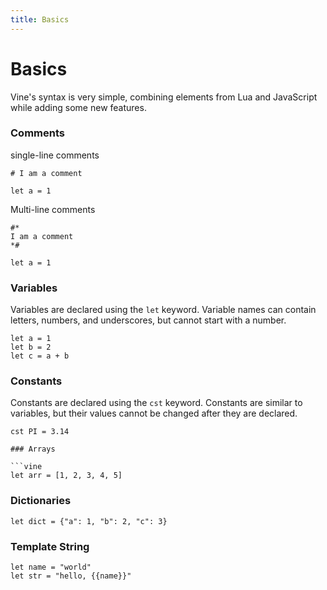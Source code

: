 ```yaml
---
title: Basics
---
```


# Basics

Vine's syntax is very simple, combining elements from Lua and JavaScript while adding some new features.

### Comments

single-line comments

```vine
# I am a comment

let a = 1
```

Multi-line comments

```vine
#*
I am a comment
*#

let a = 1
```


### Variables

Variables are declared using the `let` keyword. Variable names can contain letters, numbers, and underscores, but cannot start with a number.

```vine
let a = 1
let b = 2
let c = a + b
```

### Constants

Constants are declared using the `cst` keyword. Constants are similar to variables, but their values cannot be changed after they are declared.

```vine
cst PI = 3.14

### Arrays

```vine
let arr = [1, 2, 3, 4, 5]
```

### Dictionaries

```vine
let dict = {"a": 1, "b": 2, "c": 3}
``` 

### Template String

```vine
let name = "world"
let str = "hello, {{name}}"
```
